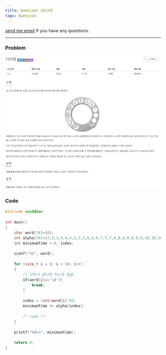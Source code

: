 ```yaml
---
title: Baekjoon 5622번
tags: Baekjoon
---
```


[send me email](mailto:jewel7492@gmail.com) if you have any questions.

<!--more-->

---
### Problem  
   
![그림1](/assets/Baekjoon/5622/1.PNG)  

### Code  
```cpp
#include <cstdio>

int main()
{
    char word[16]={0};
    int alpha[26]={3,3,3,4,4,4,5,5,5,6,6,6,7,7,7,8,8,8,8,9,9,9,10,10,10,10};
    int minimumTime = 0, index;

    scanf("%s", word);

    for (size_t i = 0; i < 16; i++)
    {
        // 단어가 끝나면 for문 탈출
        if(word[i]=='\0'){
            break;
        }

        index = (int)word[i]-65;
        minimumTime += alpha[index];

        /* code */
    }
    
    printf("%d\n", minimumTime);

    return 0;
}
```